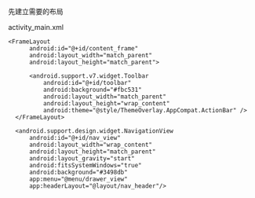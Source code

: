 先建立需要的布局

activity_main.xml

    <FrameLayout
          android:id="@+id/content_frame"
          android:layout_width="match_parent"
          android:layout_height="match_parent">

          <android.support.v7.widget.Toolbar
              android:id="@+id/toolbar"
              android:background="#fbc531"
              android:layout_width="match_parent"
              android:layout_height="wrap_content"
              android:theme="@style/ThemeOverlay.AppCompat.ActionBar" />
      </FrameLayout>

      <android.support.design.widget.NavigationView
          android:id="@+id/nav_view"
          android:layout_width="wrap_content"
          android:layout_height="match_parent"
          android:layout_gravity="start"
          android:fitsSystemWindows="true"
          android:background="#3498db"
          app:menu="@menu/drawer_view"
          app:headerLayout="@layout/nav_header"/>
